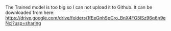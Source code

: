 The Trained model is too big so I can not upload it to Github.
It can be downloaded from here:
https://drive.google.com/drive/folders/1fEeGnhSpCro_BnX4FG5lSz96q6p9eNcj?usp=sharing
